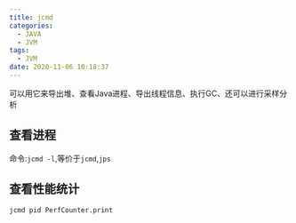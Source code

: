 ```yaml
---
title: jcmd
categories:
  - JAVA
  - JVM
tags:
  - JVM
date: 2020-11-06 10:18:37
---
```


可以用它来导出堆、查看Java进程、导出线程信息、执行GC、还可以进行采样分析

## 查看进程

命令:`jcmd -l`,等价于`jcmd`,`jps`

## 查看性能统计

`jcmd pid PerfCounter.print`


<!--more-->